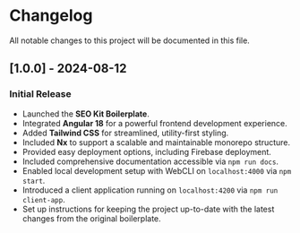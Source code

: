 # Changelog

All notable changes to this project will be documented in this file.

## [1.0.0] - 2024-08-12

### Initial Release

- Launched the **SEO Kit Boilerplate**.
- Integrated **Angular 18** for a powerful frontend development experience.
- Added **Tailwind CSS** for streamlined, utility-first styling.
- Included **Nx** to support a scalable and maintainable monorepo structure.
- Provided easy deployment options, including Firebase deployment.
- Included comprehensive documentation accessible via `npm run docs`.
- Enabled local development setup with WebCLI on `localhost:4000` via `npm start`.
- Introduced a client application running on `localhost:4200` via `npm run client-app`.
- Set up instructions for keeping the project up-to-date with the latest changes from the original boilerplate.

